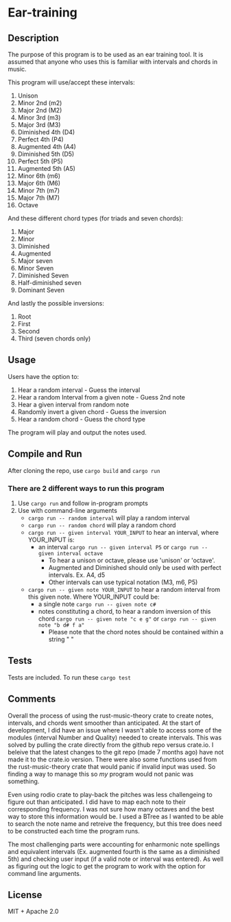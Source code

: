 # Ear-training

## Description
The purpose of this program is to be used as an ear training tool. It is assumed that anyone who uses this is familiar with intervals and chords in music. 

This program will use/accept these intervals: 
1. Unison
2. Minor 2nd (m2)
3. Major 2nd (M2)
4. Minor 3rd (m3)
5. Major 3rd (M3)
6. Diminished 4th (D4)
7. Perfect 4th (P4)
8. Augmented 4th (A4)
9. Diminished 5th (D5)
10. Perfect 5th (P5)
11. Augmented 5th (A5)
12. Minor 6th (m6)
13. Major 6th (M6)
14. Minor 7th (m7)
15. Major 7th (M7)
16. Octave
    
And these different chord types (for triads and seven chords):
1. Major
2. Minor
3. Diminished
4. Augmented
5. Major seven
6. Minor Seven
7. Diminished Seven
8. Half-diminished seven
9. Dominant Seven

And lastly the possible inversions:
1. Root
2. First
3. Second
4. Third (seven chords only)

## Usage
Users have the option to:
1. Hear a random interval - Guess the interval
2. Hear a random Interval from a given note - Guess 2nd note
3. Hear a given interval from random note
4. Randomly invert a given chord - Guess the inversion
5. Hear a random chord - Guess the chord type

The program will play and output the notes used. 

## Compile and Run
After cloning the repo, use ` cargo build ` and ` cargo run `

### There are 2 different ways to run this program

1. Use `cargo run` and follow in-program prompts
2. Use with command-line arguments
   - `cargo run -- random interval` will play a random interval
   - `cargo run -- random chord` will play a random chord
   - `cargo run -- given interval YOUR_INPUT` to hear an interval, where YOUR_INPUT is:
     - an interval `cargo run -- given interval P5` or `cargo run -- given interval octave`
         - To hear a unison or octave, please use 'unison' or 'octave'.
         - Augmented and Diminished should only be used with perfect intervals. Ex. A4, d5
         - Other intervals can use typical notation (M3, m6, P5)   
   - `cargo run -- given note YOUR_INPUT` to hear a random interval from this given note. Where YOUR_INPUT could be:
     -  a single note  `cargo run -- given note c#` 
     - notes constituting a chord, to hear a random inversion of this chord `cargo run -- given note "c e g"` or `cargo run -- given note "b d# f a"`
         - Please note that the chord notes should be contained within a string " "

## Tests
Tests are included. To run these `cargo test`

## Comments
Overall the process of using the rust-music-theory crate to create notes, intervals, and chords went smoother than anticipated. At the start of development, I did have an issue where I wasn't able to access some of the  modules (interval Number and Quality) needed to create intervals. This was solved by pulling the crate directly from the github repo versus crate.io. I beleive that the latest changes to the git repo (made 7 months ago) have not made it to the crate.io version. 
There were also some functions used from the rust-music-theory crate that would panic if invalid input was used. So finding a way to manage this so _my_ program would not panic was something.

Even using rodio crate to play-back the pitches was less challengeing to figure out than anticipated. I did have to map each note to their corresponding frequency. I was not sure how many octaves and the best way to store this information would be. I used a BTree as I wanted to be able to search the note name and retreive the frequency, but this tree does need to be constructed each time the program runs. 

The most challenging parts were accounting for enharmonic note spellings and equivalent intervals (Ex. augmented fourth is the same as a diminished 5th) and checking user input (if a valid note or interval was entered). As well as figuring out the logic to get the program to work with the option for command line arguments.

## License
MIT + Apache 2.0 
